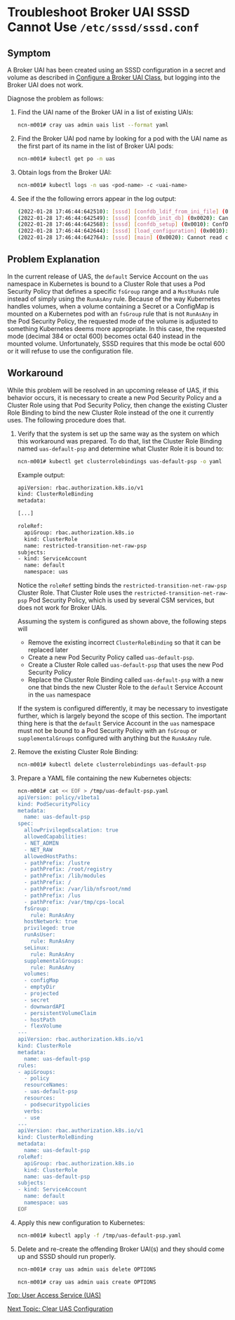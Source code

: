 # Troubleshoot Broker UAI SSSD Cannot Use `/etc/sssd/sssd.conf`

## Symptom

A Broker UAI has been created using an SSSD configuration in a secret and volume as described in [Configure a Broker UAI Class](Configure_a_Broker_UAI_Class.md), but logging into the Broker UAI does not work.

Diagnose the problem as follows:

1. Find the UAI name of the Broker UAI in a list of existing UAIs:

   ```bash
   ncn-m001# cray uas admin uais list --format yaml
   ```

2. Find the Broker UAI pod name by looking for a pod with the UAI name as the first part of its name in the list of Broker UAI pods:

   ```bash
   ncn-m001# kubectl get po -n uas
   ```

3. Obtain logs from the Broker UAI:

   ```bash
   ncn-m001# kubectl logs -n uas <pod-name> -c <uai-name>
   ```

4. See if the the following errors appear in the log output:

   ```bash
   (2022-01-28 17:46:44:642510): [sssd] [confdb_ldif_from_ini_file] (0x0020): Permission check on config file failed.
   (2022-01-28 17:46:44:642549): [sssd] [confdb_init_db] (0x0020): Cannot convert INI to LDIF [1]: [Operation not permitted]
   (2022-01-28 17:46:44:642568): [sssd] [confdb_setup] (0x0010): ConfDB initialization has failed [1]: Operation not permitted
   (2022-01-28 17:46:44:642644): [sssd] [load_configuration] (0x0010): Unable to setup ConfDB [1]: Operation not permitted
   (2022-01-28 17:46:44:642764): [sssd] [main] (0x0020): Cannot read config file /etc/sssd/sssd.conf. Please check that the file is accessible only by the owner and owned by root.root.
   ```

## Problem Explanation

In the current release of UAS, the `default` Service Account on the `uas` namespace in Kubernetes is bound to a Cluster Role that uses a Pod Security Policy that defines a
specific `fsGroup` range and a `MustRunAs` rule instead of simply using the `RunAsAny` rule.
Because of the way Kubernetes handles volumes, when a volume containing a Secret or a ConfigMap is mounted on a Kubernetes pod with an `fsGroup` rule that is not `RunAsAny` in the Pod Security Policy,
the requested mode of the volume is adjusted to something Kubernetes deems more appropriate.
In this case, the requested mode (decimal 384 or octal 600) becomes octal 640 instead in the mounted volume. Unfortunately, SSSD requires that this mode be octal 600 or it will refuse to use the configuration file.

## Workaround

While this problem will be resolved in an upcoming release of UAS, if this behavior occurs, it is necessary to create a new Pod Security Policy and a Cluster Role using that Pod Security Policy,
then change the existing Cluster Role Binding to bind the new Cluster Role instead of the one it currently uses. The following procedure does that.

1. Verify that the system is set up the same way as the system on which this workaround was prepared. To do that, list the Cluster Role Binding named `uas-default-psp` and determine what Cluster Role it is bound to:

   ```bash
   ncn-m001# kubectl get clusterrolebindings uas-default-psp -o yaml
   ```

   Example output:

   ```bash
   apiVersion: rbac.authorization.k8s.io/v1
   kind: ClusterRoleBinding
   metadata:

   [...]

   roleRef:
     apiGroup: rbac.authorization.k8s.io
     kind: ClusterRole
     name: restricted-transition-net-raw-psp
   subjects:
   - kind: ServiceAccount
     name: default
     namespace: uas
   ```

   Notice the `roleRef` setting binds the `restricted-transition-net-raw-psp` Cluster Role. That Cluster Role uses the `restricted-transition-net-raw-psp` Pod Security Policy, which is used by several CSM services, but does not work for Broker UAIs.

   Assuming the system is configured as shown above, the following steps will

   * Remove the existing incorrect `ClusterRoleBinding` so that it can be replaced later
   * Create a new Pod Security Policy called `uas-default-psp`.
   * Create a Cluster Role called `uas-default-psp` that uses the new Pod Security Policy
   * Replace the Cluster Role Binding called `uas-default-psp` with a new one that binds the new Cluster Role to the `default` Service Account in the `uas` namespace

   If the system is configured differently, it may be necessary to investigate further, which is largely beyond the scope of this section.
   The important thing here is that the `default` Service Account in the `uas` namespace must not be bound to a Pod Security Policy with an `fsGroup` or `supplementalGroups` configured with anything but the `RunAsAny` rule.

2. Remove the existing Cluster Role Binding:

   ```bash
   ncn-m001# kubectl delete clusterrolebindings uas-default-psp
   ```

3. Prepare a YAML file containing the new Kubernetes objects:

   ```bash
   ncn-m001# cat << EOF > /tmp/uas-default-psp.yaml
   apiVersion: policy/v1beta1
   kind: PodSecurityPolicy
   metadata:
     name: uas-default-psp
   spec:
     allowPrivilegeEscalation: true
     allowedCapabilities:
     - NET_ADMIN
     - NET_RAW
     allowedHostPaths:
     - pathPrefix: /lustre
     - pathPrefix: /root/registry
     - pathPrefix: /lib/modules
     - pathPrefix: /
     - pathPrefix: /var/lib/nfsroot/nmd
     - pathPrefix: /lus
     - pathPrefix: /var/tmp/cps-local
     fsGroup:
       rule: RunAsAny
     hostNetwork: true
     privileged: true
     runAsUser:
       rule: RunAsAny
     seLinux:
       rule: RunAsAny
     supplementalGroups:
       rule: RunAsAny
     volumes:
     - configMap
     - emptyDir
     - projected
     - secret
     - downwardAPI
     - persistentVolumeClaim
     - hostPath
     - flexVolume
   ---
   apiVersion: rbac.authorization.k8s.io/v1
   kind: ClusterRole
   metadata:
     name: uas-default-psp
   rules:
   - apiGroups:
     - policy
     resourceNames:
     - uas-default-psp
     resources:
     - podsecuritypolicies
     verbs:
     - use
   ---
   apiVersion: rbac.authorization.k8s.io/v1
   kind: ClusterRoleBinding
   metadata:
     name: uas-default-psp
   roleRef:
     apiGroup: rbac.authorization.k8s.io
     kind: ClusterRole
     name: uas-default-psp
   subjects:
   - kind: ServiceAccount
     name: default
     namespace: uas
   EOF
   ```

4. Apply this new configuration to Kubernetes:

   ```bash
   ncn-m001# kubectl apply -f /tmp/uas-default-psp.yaml
   ```

5. Delete and re-create the offending Broker UAI(s) and they should come up and SSSD should run properly.

   ```bash
   ncn-m001# cray uas admin uais delete OPTIONS
   ```

   ```bash
   ncn-m001# cray uas admin uais create OPTIONS
   ```

[Top: User Access Service (UAS)](index.md)

[Next Topic: Clear UAS Configuration](Reset_the_UAS_Configuration_to_Original_Installed_Settings.md)
